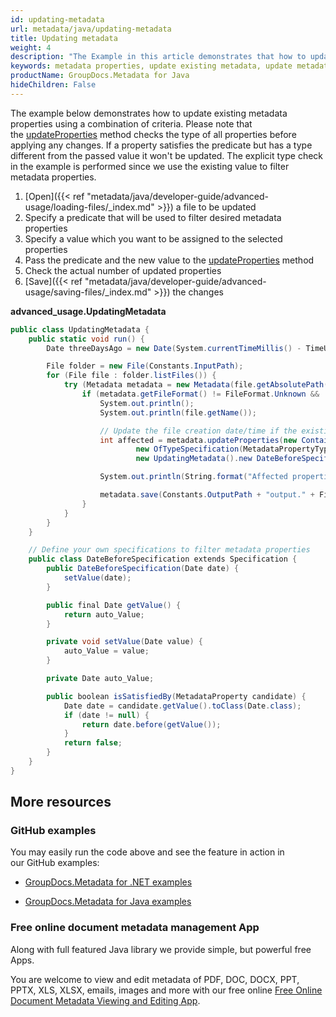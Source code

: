 ```yaml
---
id: updating-metadata
url: metadata/java/updating-metadata
title: Updating metadata
weight: 4
description: "The Example in this article demonstrates that how to update metadata properties using a combination of criteria"
keywords: metadata properties, update existing metadata, update metadata properties
productName: GroupDocs.Metadata for Java
hideChildren: False
---
```

The example below demonstrates how to update existing metadata properties using a combination of criteria. Please note that the [updateProperties](https://apireference.groupdocs.com/metadata/java/com.groupdocs.metadata/Metadata#updateProperties(com.groupdocs.metadata.search.Specification,%20com.groupdocs.metadata.core.PropertyValue)) method checks the type of all properties before applying any changes. If a property satisfies the predicate but has a type different from the passed value it won't be updated. The explicit type check in the example is performed since we use the existing value to filter metadata properties.

1.  [Open]({{< ref "metadata/java/developer-guide/advanced-usage/loading-files/_index.md" >}}) a file to be updated
2.  Specify a predicate that will be used to filter desired metadata properties
3.  Specify a value which you want to be assigned to the selected properties
4.  Pass the predicate and the new value to the [updateProperties](https://apireference.groupdocs.com/metadata/java/com.groupdocs.metadata/Metadata#updateProperties(com.groupdocs.metadata.search.Specification,%20com.groupdocs.metadata.core.PropertyValue)) method
5.  Check the actual number of updated properties
6.  [Save]({{< ref "metadata/java/developer-guide/advanced-usage/saving-files/_index.md" >}}) the changes

**advanced\_usage.UpdatingMetadata**

```csharp
public class UpdatingMetadata {
    public static void run() {
        Date threeDaysAgo = new Date(System.currentTimeMillis() - TimeUnit.DAYS.toMillis(3));

        File folder = new File(Constants.InputPath);
        for (File file : folder.listFiles()) {
            try (Metadata metadata = new Metadata(file.getAbsolutePath())) {
                if (metadata.getFileFormat() != FileFormat.Unknown && !metadata.getDocumentInfo().isEncrypted()) {
                    System.out.println();
                    System.out.println(file.getName());

                    // Update the file creation date/time if the existing value is older than 3 days
                    int affected = metadata.updateProperties(new ContainsTagSpecification(Tags.getTime().getCreated()).and(
                            new OfTypeSpecification(MetadataPropertyType.DateTime)).and(
                            new UpdatingMetadata().new DateBeforeSpecification(threeDaysAgo)), new PropertyValue(new Date()));

                    System.out.println(String.format("Affected properties: %s", affected));

                    metadata.save(Constants.OutputPath + "output." + FilenameUtils.getExtension(file.getName()));
                }
            }
        }
    }

    // Define your own specifications to filter metadata properties
    public class DateBeforeSpecification extends Specification {
        public DateBeforeSpecification(Date date) {
            setValue(date);
        }

        public final Date getValue() {
            return auto_Value;
        }

        private void setValue(Date value) {
            auto_Value = value;
        }

        private Date auto_Value;

        public boolean isSatisfiedBy(MetadataProperty candidate) {
            Date date = candidate.getValue().toClass(Date.class);
            if (date != null) {
                return date.before(getValue());
            }
            return false;
        }
    }
}
```

## More resources

### GitHub examples

You may easily run the code above and see the feature in action in our GitHub examples:

*   [GroupDocs.Metadata for .NET examples](https://github.com/groupdocs-metadata/GroupDocs.Metadata-for-.NET)
    
*   [GroupDocs.Metadata for Java examples](https://github.com/groupdocs-metadata/GroupDocs.Metadata-for-Java)
    

### Free online document metadata management App

Along with full featured Java library we provide simple, but powerful free Apps.

You are welcome to view and edit metadata of PDF, DOC, DOCX, PPT, PPTX, XLS, XLSX, emails, images and more with our free online [Free Online Document Metadata Viewing and Editing App](https://products.groupdocs.app/metadata).
